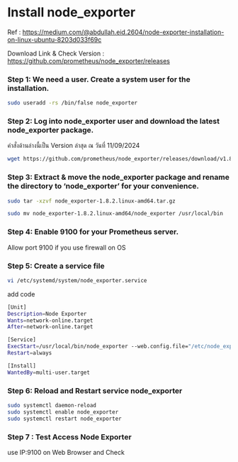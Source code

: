 # Install node_exporter

Ref : https://medium.com/@abdullah.eid.2604/node-exporter-installation-on-linux-ubuntu-8203d033f69c 

Download Link & Check Version : https://github.com/prometheus/node_exporter/releases 

### Step 1: We need a user. Create a system user for the installation.
```bash
sudo useradd -rs /bin/false node_exporter
```
### Step 2: Log into node_exporter user and download the latest node_exporter package.

คำสั่งด้านล่างนี้เป็น Version ล่าสุด ณ วันที่ 11/09/2024

```bash
wget https://github.com/prometheus/node_exporter/releases/download/v1.8.2/node_exporter-1.8.2.linux-amd64.tar.gz
```
### Step 3: Extract & move the node_exporter package and rename the directory to ‘node_exporter’ for your convenience.
```bash
sudo tar -xzvf node_exporter-1.8.2.linux-amd64.tar.gz

sudo mv node_exporter-1.8.2.linux-amd64/node_exporter /usr/local/bin
```
### Step 4: Enable 9100 for your Prometheus server. 

Allow port 9100 if you use firewall on OS

### Step 5: Create a service file 
```bash
vi /etc/systemd/system/node_exporter.service 
```
add code

```bash
[Unit]
Description=Node Exporter
Wants=network-online.target
After=network-online.target

[Service]
ExecStart=/usr/local/bin/node_exporter --web.config.file="/etc/node_exporter/config.yml"
Restart=always

[Install]
WantedBy=multi-user.target
```
### Step 6: Reload and Restart service node_exporter

```bash
sudo systemctl daemon-reload
sudo systemctl enable node_exporter
sudo systemctl restart node_exporter
```
### Step 7 : Test Access Node Exporter

use   IP:9100  on Web Browser and Check
